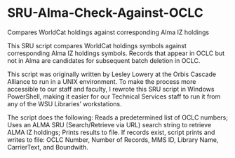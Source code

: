 # SRU-Alma-Check-Against-OCLC
Compares WorldCat holdings against corresponding Alma IZ holdings

This SRU script compares WorldCat holdings symbols against corresponding Alma IZ holdings symbols. Records that appear in OCLC but not in Alma are candidates for subsequent batch deletion in OCLC.

This script was originally written by Lesley Lowery at the Orbis Cascade Alliance to run in a UNIX environment. To make the process more accessible to our staff and faculty, I rewrote this SRU script in Windows PowerShell, making it easier for our Technical Services staff to run it from any of the WSU Libraries’ workstations.

The script does the following: Reads a predetermined list of OCLC numbers; Uses an ALMA SRU (Search/Retrieve via URL) search string to retrieve ALMA IZ holdings; Prints results to file. If records exist, script prints and writes to file: OCLC Number, Number of Records, MMS ID, Library Name, CarrierText, and Boundwith.
